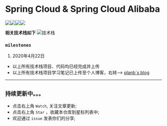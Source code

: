 # Spring Cloud & Spring Cloud Alibaba 

![](https://img.shields.io/badge/java-100%25-yellowgreen)![](https://img.shields.io/badge/code%20coverage-100%25-brightgreen)[![](https://img.shields.io/badge/link-planb.org.cn-blue)](http://www.planb.org.cn)![](https://img.shields.io/badge/status-finish-lightgrey)


**相关技术栈如下**
![技术栈](https://s1.ax1x.com/2020/04/22/JtvmuR.png)

### `milestones`
1. 2020年4月22日  
  - 以上所有技术栈项目、代码均已经完成并上传
  - 以上所有技术栈项目学习笔记已上传至个人博客，右转——> [planb`s blog
  ](http://www.planb.org.cn)


---
## `持续更新中。。。`
- 点击右上角 `Watch`, 关注文章更新;
- 点击右上角 `Star` ，收藏本仓库到星标列表中;
- 欢迎通过 `issue` 发表你们的分享;
